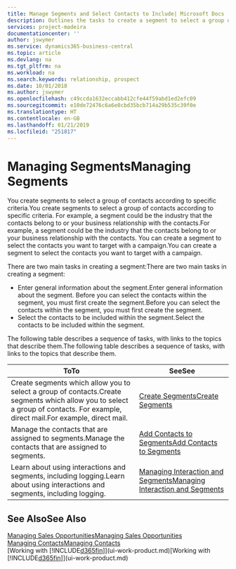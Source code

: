 ```yaml
---
title: Manage Segments and Select Contacts to Include| Microsoft Docs
description: Outlines the tasks to create a segment to select a group of contacts according to specific criteria, for example, contacts in a particular industry that you want to target.
services: project-madeira
documentationcenter: ''
author: jswymer
ms.service: dynamics365-business-central
ms.topic: article
ms.devlang: na
ms.tgt_pltfrm: na
ms.workload: na
ms.search.keywords: relationship, prospect
ms.date: 10/01/2018
ms.author: jswymer
ms.openlocfilehash: c49ccda1632eccabb412cfe44f59abd1ed2efc09
ms.sourcegitcommit: e10de72476c6a6e0cbd35bcb714a29b535c39f0e
ms.translationtype: HT
ms.contentlocale: en-GB
ms.lasthandoff: 01/21/2019
ms.locfileid: "251817"
---
```

# <a name="managing-segments"></a><span data-ttu-id="806c7-103">Managing Segments</span><span class="sxs-lookup"><span data-stu-id="806c7-103">Managing Segments</span></span>
<span data-ttu-id="806c7-104">You create segments to select a group of contacts according to specific criteria.</span><span class="sxs-lookup"><span data-stu-id="806c7-104">You create segments to select a group of contacts according to specific criteria.</span></span> <span data-ttu-id="806c7-105">For example, a segment could be the industry that the contacts belong to or your business relationship with the contacts.</span><span class="sxs-lookup"><span data-stu-id="806c7-105">For example, a segment could be the industry that the contacts belong to or your business relationship with the contacts.</span></span> <span data-ttu-id="806c7-106">You can create a segment to select the contacts you want to target with a campaign.</span><span class="sxs-lookup"><span data-stu-id="806c7-106">You can create a segment to select the contacts you want to target with a campaign.</span></span>

<span data-ttu-id="806c7-107">There are two main tasks in creating a segment:</span><span class="sxs-lookup"><span data-stu-id="806c7-107">There are two main tasks in creating a segment:</span></span>

* <span data-ttu-id="806c7-108">Enter general information about the segment.</span><span class="sxs-lookup"><span data-stu-id="806c7-108">Enter general information about the segment.</span></span> <span data-ttu-id="806c7-109">Before you can select the contacts within the segment, you must first create the segment.</span><span class="sxs-lookup"><span data-stu-id="806c7-109">Before you can select the contacts within the segment, you must first create the segment.</span></span>
* <span data-ttu-id="806c7-110">Select the contacts to be included within the segment.</span><span class="sxs-lookup"><span data-stu-id="806c7-110">Select the contacts to be included within the segment.</span></span>

<span data-ttu-id="806c7-111">The following table describes a sequence of tasks, with links to the topics that describe them.</span><span class="sxs-lookup"><span data-stu-id="806c7-111">The following table describes a sequence of tasks, with links to the topics that describe them.</span></span> 

| <span data-ttu-id="806c7-112">To</span><span class="sxs-lookup"><span data-stu-id="806c7-112">To</span></span> | <span data-ttu-id="806c7-113">See</span><span class="sxs-lookup"><span data-stu-id="806c7-113">See</span></span> |
| --- | --- |
| <span data-ttu-id="806c7-114">Create segments which allow you to select a group of contacts.</span><span class="sxs-lookup"><span data-stu-id="806c7-114">Create segments which allow you to select a group of contacts.</span></span> <span data-ttu-id="806c7-115">For example, direct mail.</span><span class="sxs-lookup"><span data-stu-id="806c7-115">For example, direct mail.</span></span> |[<span data-ttu-id="806c7-116">Create Segments</span><span class="sxs-lookup"><span data-stu-id="806c7-116">Create Segments</span></span>](marketing-how-create-segment.md) |
| <span data-ttu-id="806c7-117">Manage the contacts that are assigned to segments.</span><span class="sxs-lookup"><span data-stu-id="806c7-117">Manage the contacts that are assigned to segments.</span></span> |[<span data-ttu-id="806c7-118">Add Contacts to Segments</span><span class="sxs-lookup"><span data-stu-id="806c7-118">Add Contacts to Segments</span></span>](marketing-add-contact-segment.md) |
| <span data-ttu-id="806c7-119">Learn about using interactions and segments, including logging.</span><span class="sxs-lookup"><span data-stu-id="806c7-119">Learn about using interactions and segments, including logging.</span></span> |[<span data-ttu-id="806c7-120">Managing Interaction and Segments</span><span class="sxs-lookup"><span data-stu-id="806c7-120">Managing Interaction and Segments</span></span>](marketing-interaction-segments.md) |

## <a name="see-also"></a><span data-ttu-id="806c7-121">See Also</span><span class="sxs-lookup"><span data-stu-id="806c7-121">See Also</span></span>
[<span data-ttu-id="806c7-122">Managing Sales Opportunities</span><span class="sxs-lookup"><span data-stu-id="806c7-122">Managing Sales Opportunities</span></span>](marketing-manage-sales-opportunities.md)  
[<span data-ttu-id="806c7-123">Managing Contacts</span><span class="sxs-lookup"><span data-stu-id="806c7-123">Managing Contacts</span></span>](marketing-contacts.md)  
<span data-ttu-id="806c7-124">[Working with [!INCLUDE[d365fin](includes/d365fin_md.md)]](ui-work-product.md)</span><span class="sxs-lookup"><span data-stu-id="806c7-124">[Working with [!INCLUDE[d365fin](includes/d365fin_md.md)]](ui-work-product.md)</span></span>
